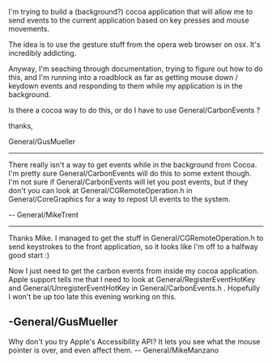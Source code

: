 

I'm trying to build a (background?) cocoa application that will allow me to send events to the current application based on key presses and mouse movements.

The idea is to use the gesture stuff from the opera web browser on osx.  It's incredibly addicting.

Anyway, I'm seaching through documentation, trying to figure out how to do this, and I'm running into a roadblock as far as getting mouse down / keydown events and responding to them while my application is in the background.

Is there a cocoa way to do this, or do I have to use General/CarbonEvents ?

thanks,

General/GusMueller

----
There really isn't a way to get events while in the background from Cocoa. I'm pretty sure General/CarbonEvents will do this to some extent though. I'm not sure if General/CarbonEvents will let you post events, but if they don't you can look at General/CGRemoteOperation.h in General/CoreGraphics for a way to repost UI events to the system.

-- General/MikeTrent

----

Thanks Mike.
I managed to get the stuff in General/CGRemoteOperation.h to send keystrokes to the front application, so it looks like I'm off to a halfway good start :)

Now I just need to get the carbon events from inside my cocoa application.  Apple support tells me that I need to look at General/RegisterEventHotKey and General/UnregisterEventHotKey in General/CarbonEvents.h .  Hopefully I won't be up too late this evening working on this.

-General/GusMueller
----
Why don't you try Apple's Accessibility API? It lets you see what the mouse pointer is over, and even affect them.
-- General/MikeManzano